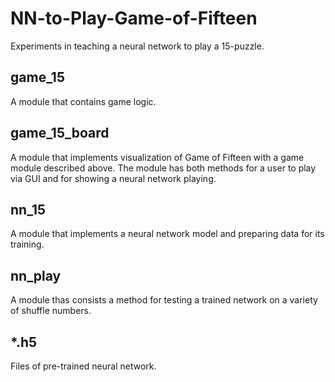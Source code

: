 # NN-to-Play-Game-of-Fifteen
Experiments in teaching a neural network to play a 15-puzzle.
## game_15

A module that contains game logic. 

## game_15_board

A module that implements visualization of Game of Fifteen with a game module described above.
The module has both methods for a user to play via GUI and for showing a neural network playing.

## nn_15

A module that implements a neural network model and preparing data for its training.

## nn_play

A module thas consists a method for testing a trained network on a variety of shuffle numbers.

## *.h5

Files of pre-trained neural network.
